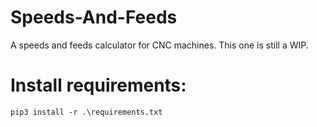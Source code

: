# Speeds-And-Feeds
A speeds and feeds calculator for CNC machines. This one is still a WIP.


# Install requirements:
`pip3 install -r .\requirements.txt`
